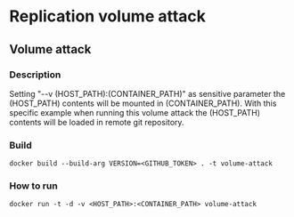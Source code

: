 # Replication volume attack

## Volume attack

### Description
Setting "--v (HOST_PATH):(CONTAINER_PATH)" as sensitive parameter the (HOST_PATH) contents will be mounted in (CONTAINER_PATH). With this specific example when running this volume attack the (HOST_PATH) contents will be loaded in remote git repository.

### Build
```
docker build --build-arg VERSION=<GITHUB_TOKEN> . -t volume-attack
```
### How to run
```
docker run -t -d -v <HOST_PATH>:<CONTAINER_PATH> volume-attack
```
